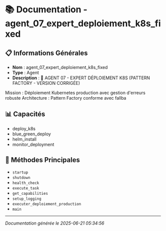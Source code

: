 # 📚 Documentation - agent_07_expert_deploiement_k8s_fixed

## 📋 Informations Générales
- **Nom** : agent_07_expert_deploiement_k8s_fixed
- **Type** : Agent
- **Description** : 🐳 AGENT 07 - EXPERT DÉPLOIEMENT K8S (PATTERN FACTORY - VERSION CORRIGÉE)

Mission : Déploiement Kubernetes production avec gestion d'erreurs robuste
Architecture : Pattern Factory conforme avec fallba

## 📊 Capacités
- deploy_k8s
- blue_green_deploy
- helm_install
- monitor_deployment

## 🔧 Méthodes Principales
- `startup`
- `shutdown`
- `health_check`
- `execute_task`
- `get_capabilities`
- `setup_logging`
- `executer_deploiement_production`
- `main`

---
*Documentation générée le 2025-06-21 05:34:56*

